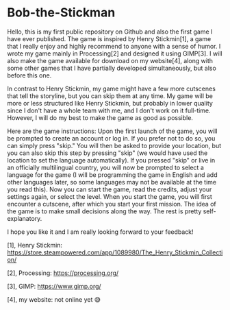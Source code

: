 # Bob-the-Stickman

Hello, this is my first public repository on Github and also the first game I have ever published. The game is inspired by Henry Stickmin[1], a game that I really enjoy and highly recommend to anyone with a sense of humor. I wrote my game mainly in Processing[2] and designed it using GIMP[3]. I will also make the game available for download on my website[4], along with some other games that I have partially developed simultaneously, but also before this one.


In contrast to Henry Stickmin, my game might have a few more cutscenes that tell the storyline, but you can skip them at any time. My game will be more or less structured like Henry Stickmin, but probably in lower quality since I don't have a whole team with me, and I don't work on it full-time. However, I will do my best to make the game as good as possible.

Here are the game instructions:
Upon the first launch of the game, you will be prompted to create an account or log in. If you prefer not to do so, you can simply press "skip." You will then be asked to provide your location, but you can also skip this step by pressing "skip" (we would have used the location to set the language automatically). If you pressed "skip" or live in an officially multilingual country, you will now be prompted to select a language for the game (I will be programming the game in English and add other languages later, so some languages may not be available at the time you read this). Now you can start the game, read the credits, adjust your settings again, or select the level. When you start the game, you will first encounter a cutscene, after which you start your first mission. The idea of the game is to make small decisions along the way. The rest is pretty self-explanatory.

I hope you like it and I am really looking forward to your feedback!


[1], Henry Stickmin: https://store.steampowered.com/app/1089980/The_Henry_Stickmin_Collection/

[2], Processing: https://processing.org/

[3], GIMP: https://www.gimp.org/

[4], my website: not online yet 😅
